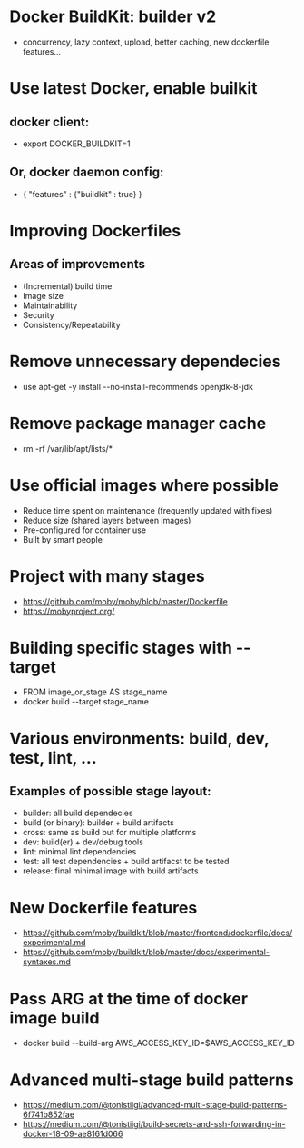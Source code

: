 # Docker BuildKit: builder v2
- concurrency, lazy context, upload, better caching, new dockerfile features...

# Use latest Docker, enable builkit 
## docker client:
- export DOCKER_BUILDKIT=1

## Or, docker daemon config:
- {
	"features" :  {"buildkit" : true}
}

# Improving Dockerfiles 
## Areas of improvements
- (Incremental)  build time
- Image size
- Maintainability 
- Security
- Consistency/Repeatability


# Remove unnecessary dependecies 
- use apt-get -y install --no-install-recommends openjdk-8-jdk

# Remove package manager cache 
- rm -rf /var/lib/apt/lists/*

# Use official images where possible 
- Reduce time spent on maintenance (frequently updated with fixes)
- Reduce size (shared layers between images)
- Pre-configured for container use
- Built by smart people 

# Project with many stages 
- https://github.com/moby/moby/blob/master/Dockerfile
- https://mobyproject.org/

# Building specific stages with  --target 
- FROM image_or_stage AS stage_name
- docker build --target stage_name

# Various environments: build, dev, test, lint, ...
## Examples of possible stage layout:
- builder: all build dependecies
- build (or binary): builder + build artifacts 
- cross: same as build but for multiple platforms
- dev: build(er) + dev/debug tools
- lint: minimal lint dependencies
- test: all test dependencies + build artifacst to be tested
- release: final minimal image with build artifacts 

# New Dockerfile features
- https://github.com/moby/buildkit/blob/master/frontend/dockerfile/docs/experimental.md
- https://github.com/moby/buildkit/blob/master/docs/experimental-syntaxes.md

# Pass ARG at the time of docker image build
- docker build --build-arg AWS_ACCESS_KEY_ID=$AWS_ACCESS_KEY_ID

# Advanced multi-stage build patterns
- https://medium.com/@tonistiigi/advanced-multi-stage-build-patterns-6f741b852fae
- https://medium.com/@tonistiigi/build-secrets-and-ssh-forwarding-in-docker-18-09-ae8161d066






























